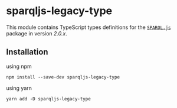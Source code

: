 # sparqljs-legacy-type

This module contains TypeScript types definitions for the [`SPARQL.js`](https://github.com/RubenVerborgh/SPARQL.js) package in version *2.0.x*.

## Installation

using npm
```
npm install --save-dev sparqljs-legacy-type
```

using yarn
```
yarn add -D sparqljs-legacy-type
```
